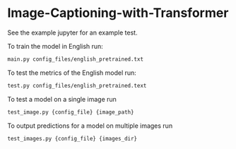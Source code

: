 # Image-Captioning-with-Transformer

See the example jupyter for an example test.

To train the model in English run:
```bash
main.py config_files/english_pretrained.txt
```


To test the metrics of the English model run:
```bash
test.py config_files/english_pretrained.text
```


To test a model on a single image run 
```bash
test_image.py {config_file} {image_path}
```


To output predictions for a model on multiple images run
```bash
test_images.py {config_file} {images_dir}
